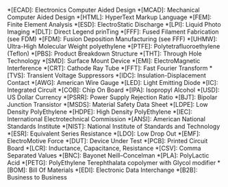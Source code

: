 *[ECAD]: Electronics Computer Aided Design
*[MCAD]: Mechanical Computer Aided Design
*[HTML]: HyperText Markup Language
*[FEM]: Finite Element Analysis
*[ESD]: ElectroStatic Discharge
*[LPI]: Liquid Photo Imaging
*[DLT]: Direct Legend prinTing
*[FFF]: Fused Filament Fabrication (see FDM)
*[FDM]: Fusion Deposition Manufacturing (see FFF)
*[UHMW]: Ultra-High Molecular Weight polyethylene
*[PTFE]: Polytetrafluoroethylene (Teflon)
*[PBS]: Product Breakdown Structure
*[THT]: Through Hole Technology
*[SMD]: Surface Mount Device
*[EMI]: ElectroMagnetic Interference
*[CRT]: Cathode Ray Tube
*[FFT]: Fast Fourier Transform
*[TVS]: Transient Voltage Suppressors
*[IDC]: Insulation-Displacement Contact
*[AWG]: American Wire Gauge
*[LED]: Light Emitting Diode
*[IC]: Integrated Circuit
*[COB]: Chip On Board
*[IPA]: Isopropyl Alcohol
*[USD]: US Dollar Currency
*[PSRR]: Power Supply Rejection Ratio
*[BJT]: Bipolar Junction Transistor
*[MSDS]: Material Safety Data Sheet
*[LDPE]: Low Density PolyEthylene 
*[HDPE]: High Density PolyEthylene
*[IEC]: International Electrotechnical Commission
*[ANSI]: American National Standards Institute
*[NIST]: National Institute of Standards and Technology
*[ESR]: Equivalent Series Resistance
*[LDO]: Low Drop Out
*[EMF]: ElectroMotive Force
*[DUT]: Device Under Test
*[PCB]: Printed Circuit Board
*[LCR]: Inductance, Capacitance, Resistance
*[CSV]: Comma Separated Values
*[BNC]: Bayonet Neill–Concelman
*[PLA]: PolyLactic Acid
*[PETG]: PolyEthylene Terephthalata copolymer with Glycol modifier
*[BOM]: Bill Of Materials
*[EDI]: Electronic Data Interchange
*[B2B]: Business to Business